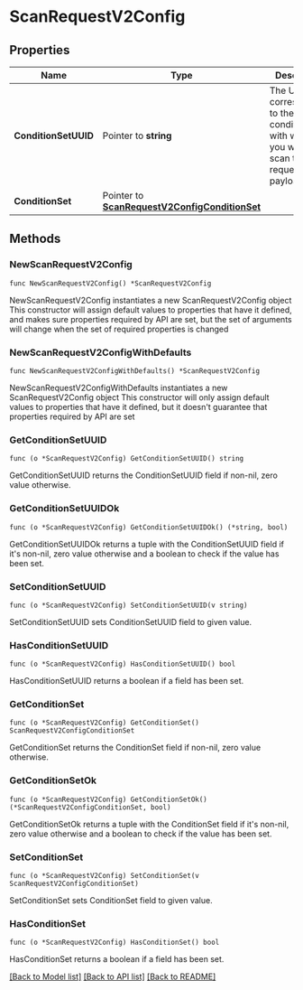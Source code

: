 # ScanRequestV2Config

## Properties

Name | Type | Description | Notes
------------ | ------------- | ------------- | -------------
**ConditionSetUUID** | Pointer to **string** | The UUID corresponding to the condition set with which you wish to scan the request payload. | [optional] 
**ConditionSet** | Pointer to [**ScanRequestV2ConfigConditionSet**](ScanRequestV2ConfigConditionSet.md) |  | [optional] 

## Methods

### NewScanRequestV2Config

`func NewScanRequestV2Config() *ScanRequestV2Config`

NewScanRequestV2Config instantiates a new ScanRequestV2Config object
This constructor will assign default values to properties that have it defined,
and makes sure properties required by API are set, but the set of arguments
will change when the set of required properties is changed

### NewScanRequestV2ConfigWithDefaults

`func NewScanRequestV2ConfigWithDefaults() *ScanRequestV2Config`

NewScanRequestV2ConfigWithDefaults instantiates a new ScanRequestV2Config object
This constructor will only assign default values to properties that have it defined,
but it doesn't guarantee that properties required by API are set

### GetConditionSetUUID

`func (o *ScanRequestV2Config) GetConditionSetUUID() string`

GetConditionSetUUID returns the ConditionSetUUID field if non-nil, zero value otherwise.

### GetConditionSetUUIDOk

`func (o *ScanRequestV2Config) GetConditionSetUUIDOk() (*string, bool)`

GetConditionSetUUIDOk returns a tuple with the ConditionSetUUID field if it's non-nil, zero value otherwise
and a boolean to check if the value has been set.

### SetConditionSetUUID

`func (o *ScanRequestV2Config) SetConditionSetUUID(v string)`

SetConditionSetUUID sets ConditionSetUUID field to given value.

### HasConditionSetUUID

`func (o *ScanRequestV2Config) HasConditionSetUUID() bool`

HasConditionSetUUID returns a boolean if a field has been set.

### GetConditionSet

`func (o *ScanRequestV2Config) GetConditionSet() ScanRequestV2ConfigConditionSet`

GetConditionSet returns the ConditionSet field if non-nil, zero value otherwise.

### GetConditionSetOk

`func (o *ScanRequestV2Config) GetConditionSetOk() (*ScanRequestV2ConfigConditionSet, bool)`

GetConditionSetOk returns a tuple with the ConditionSet field if it's non-nil, zero value otherwise
and a boolean to check if the value has been set.

### SetConditionSet

`func (o *ScanRequestV2Config) SetConditionSet(v ScanRequestV2ConfigConditionSet)`

SetConditionSet sets ConditionSet field to given value.

### HasConditionSet

`func (o *ScanRequestV2Config) HasConditionSet() bool`

HasConditionSet returns a boolean if a field has been set.


[[Back to Model list]](../README.md#documentation-for-models) [[Back to API list]](../README.md#documentation-for-api-endpoints) [[Back to README]](../README.md)


